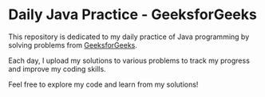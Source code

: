 # Daily Java Practice - GeeksforGeeks

This repository is dedicated to my daily practice of Java programming by solving problems from [GeeksforGeeks](https://www.geeksforgeeks.org/). 

Each day, I upload my solutions to various problems to track my progress and improve my coding skills.

Feel free to explore my code and learn from my solutions!
